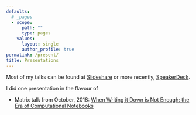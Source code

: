 ```yaml
---
defaults:
  # _pages
  - scope:
      path: ""
      type: pages
    values:
      layout: single
      author_profile: true
permalink: /present/
title: Presentations
---
```


Most of my talks can be found at [Slideshare](https://www.slideshare.net/neilernst) or more recently, [SpeakerDeck](https://speakerdeck.com/neilernst).

I did one presentation in the flavour of 
* Matrix talk from October, 2018: [When Writing it Down is Not Enough: the Era of Computational Notebooks](matrix-blog.html)
